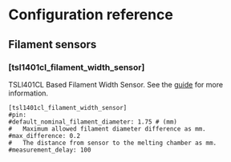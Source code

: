 # Configuration reference

## Filament sensors

### [tsl1401cl_filament_width_sensor]

TSLl401CL Based Filament Width Sensor. See the
[guide](../TSL1401CL_Filament_Width_Sensor.md) for more information.

```
[tsl1401cl_filament_width_sensor]
#pin:
#default_nominal_filament_diameter: 1.75 # (mm)
#   Maximum allowed filament diameter difference as mm.
#max_difference: 0.2
#   The distance from sensor to the melting chamber as mm.
#measurement_delay: 100
```
